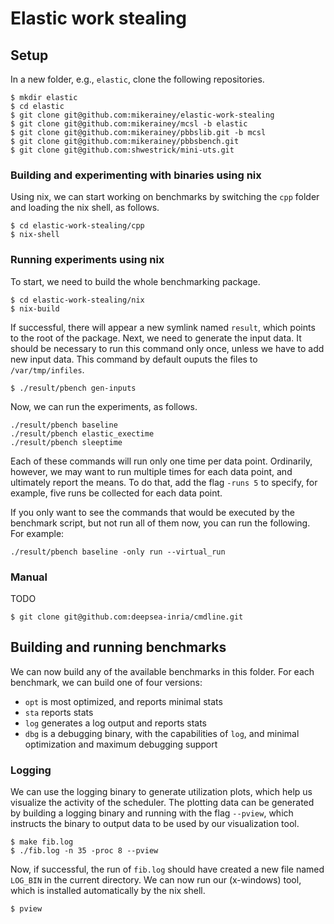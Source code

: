# Elastic work stealing

## Setup

In a new folder, e.g., `elastic`, clone the following repositories.

```
$ mkdir elastic
$ cd elastic
$ git clone git@github.com:mikerainey/elastic-work-stealing
$ git clone git@github.com:mikerainey/mcsl -b elastic
$ git clone git@github.com:mikerainey/pbbslib.git -b mcsl
$ git clone git@github.com:mikerainey/pbbsbench.git
$ git clone git@github.com:shwestrick/mini-uts.git
```

### Building and experimenting with binaries using nix

Using nix, we can start working on benchmarks by switching the `cpp` folder
and loading the nix shell, as follows.


```
$ cd elastic-work-stealing/cpp
$ nix-shell
```

### Running experiments using nix

To start, we need to build the whole benchmarking package.

```
$ cd elastic-work-stealing/nix
$ nix-build
```

If successful, there will appear a new symlink named `result`, which 
points to the root of the package. Next, we need to generate the 
input data. It should be necessary to run this command only once,
unless we have to add new input data. This command by default ouputs
the files to `/var/tmp/infiles`.


```
$ ./result/pbench gen-inputs
```

Now, we can run the experiments, as follows.

```
./result/pbench baseline
./result/pbench elastic_exectime
./result/pbench sleeptime
```

Each of these commands will run only one time per data point. Ordinarily,
however, we may want to run multiple times for each data point, and ultimately
report the means. To do that, add the flag `-runs 5` to specify, for example,
five runs be collected for each data point.

If you only want to see the commands that would be executed by the benchmark
script, but not run all of them now, you can run the following. For example:

```
./result/pbench baseline -only run --virtual_run
```

### Manual

TODO

```
$ git clone git@github.com:deepsea-inria/cmdline.git
```

## Building and running benchmarks

We can now build any of the available benchmarks in this folder. For
each benchmark, we can build one of four versions:

- `opt` is most optimized, and reports minimal stats
- `sta` reports stats
- `log` generates a log output and reports stats
- `dbg` is a debugging binary, with the capabilities of `log`, and minimal optimization and maximum debugging support

### Logging

We can use the logging binary to generate utilization plots, which
help us visualize the activity of the scheduler. The plotting data can
be generated by building a logging binary and running with the flag
`--pview`, which instructs the binary to output data to be used by our
visualization tool.

```
$ make fib.log
$ ./fib.log -n 35 -proc 8 --pview
```

Now, if successful, the run of `fib.log` should have created a new
file named `LOG_BIN` in the current directory. We can now run our
(x-windows) tool, which is installed automatically by the nix shell.

```
$ pview
```

